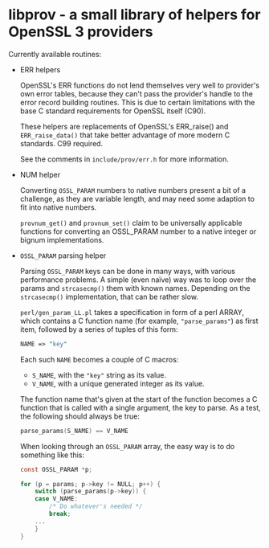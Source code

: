 # libprov - a small library of helpers for OpenSSL 3 providers

Currently available routines:

-   ERR helpers

    OpenSSL's ERR functions do not lend themselves very well to provider's
    own error tables, because they can't pass the provider's handle to the
    error record building routines.  This is due to certain limitations with
    the base C standard requirements for OpenSSL itself (C90).

    These helpers are replacements of OpenSSL's ERR_raise() and
    `ERR_raise_data()` that take better advantage of more modern C
    standards.  C99 required.

    See the comments in `include/prov/err.h` for more information.

-   NUM helper

    Converting `OSSL_PARAM` numbers to native numbers present a bit of a
    challenge, as they are variable length, and may need some adaption
    to fit into native numbers.

    `provnum_get()` and `provnum_set()` claim to be universally applicable
    functions for converting an OSSL_PARAM number to a native integer or
    bignum implementations.

-   `OSSL_PARAM` parsing helper

    Parsing `OSSL_PARAM` keys can be done in many ways, with various
    performance problems.  A simple (even naïve) way was to loop over the
    params and `strcasecmp()` them with known names.  Depending on the
    `strcasecmp()` implementation, that can be rather slow.

    `perl/gen_param_LL.pl` takes a specification in form of a perl ARRAY,
    which contains a C function name (for example, `"parse_params"`) as
    first item, followed by a series of tuples of this form:

    ``` perl
    NAME => "key"
    ```

    Each such `NAME` becomes a couple of C macros:

    -   `S_NAME`, with the `"key"` string as its value.
    -   `V_NAME`, with a unique generated integer as its value.

    The function name that's given at the start of the function becomes a C
    function that is called with a single argument, the key to parse.  As a
    test, the following should always be true:

    ``` C
    parse_params(S_NAME) == V_NAME
    ```

    When looking through an `OSSL_PARAM` array, the easy way is to do
    something like this:

    ``` C
    const OSSL_PARAM *p;

    for (p = params; p->key != NULL; p++) {
        switch (parse_params(p->key)) {
        case V_NAME:
            /* Do whatever's needed */
            break;
        ...
        }
    }
    ```
